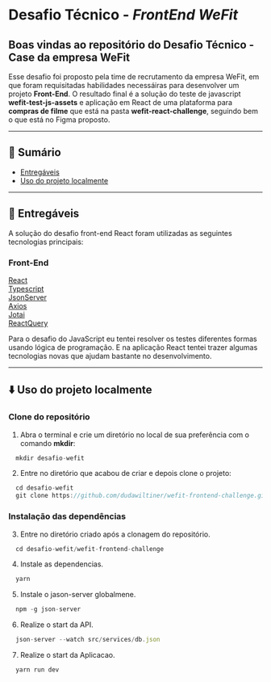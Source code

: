 # Desafio Técnico - *FrontEnd WeFit*

## Boas vindas ao repositório do Desafio Técnico - Case da empresa WeFit

Esse desafio foi proposto pela time de recrutamento da empresa WeFit, em que foram requisitadas habilidades necessáiras para desenvolver um projeto **Front-End**. O resultado final é a solução do teste de javascript **wefit-test-js-assets** e aplicação em React de uma plataforma para **compras de filme** que está na pasta **wefit-react-challenge**, seguindo bem o que está no Figma proposto.

---

## 📌 Sumário

- [Entregáveis](#entregáveis)
- [Uso do projeto localmente](#uso-do-projeto-localmente)
 
---


## 🚀 Entregáveis

A solução do desafio front-end React foram utilizadas as seguintes tecnologias principais:

### Front-End
[React](https://reactjs.org/)<br>
[Typescript](https://www.typescriptlang.org/)<br>
[JsonServer](https://www.npmjs.com/package/json-server)<br>
[Axios](https://axios-http.com/docs/intro)<br>
[Jotai](https://jotai.org/)<br>
[ReactQuery](https://react-query-v3.tanstack.com/)<br>


Para o desafio do JavaScript eu tentei resolver os testes diferentes formas usando lógica de programação. E na aplicação React tentei trazer algumas tecnologias novas que ajudam bastante no desenvolvimento.

---

## ⬇️ Uso do projeto localmente

### Clone do repositório

1. Abra o terminal e crie um diretório no local de sua preferência com o comando **mkdir**:
```javascript
  mkdir desafio-wefit
```

2. Entre no diretório que acabou de criar e depois clone o projeto:
```javascript
  cd desafio-wefit
  git clone https://github.com/dudawiltiner/wefit-frontend-challenge.git
```

### Instalação das dependências

3. Entre no diretório criado após a clonagem do repositório.
```javascript
  cd desafio-wefit/wefit-frontend-challenge
```

4. Instale as dependencias.
```javascript
  yarn
```

5. Instale o jason-server globalmene.
```javascript
  npm -g json-server
```

6. Realize o start da API.
```javascript
  json-server --watch src/services/db.json
```

7. Realize o start da Aplicacao.
```javascript
  yarn run dev
```

